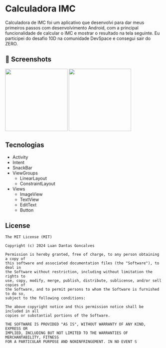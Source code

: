 # Calculadora IMC
Calculadora de IMC foi um aplicativo que desenvolvi para dar meus primeiros passos com desenvolvimento Android, com a principal funcionalidade de calcular o IMC e mostrar o resultado na tela seguinte. Eu participei do desafio 10D na comunidade DevSpace e consegui sair do ZERO.

## :camera_flash: Screenshots
<!-- You can add more screenshots here if you like -->
<img src="https://github.com/user-attachments/assets/7103be68-c5ae-4654-9c6d-080ff43d16f7" width=200/>
<img src="https://github.com/user-attachments/assets/ddf5995f-b22f-4444-8c9c-9d18eb911531" width=200/>





## Tecnologias
- Activity
- Intent
- SnackBar
- ViewGroups
  - LinearLayout
  - ConstraintLayout
- Views
  - ImageView
  - TextView
  - EditText
  - Button
  


## License
```
The MIT License (MIT)

Copyright (c) 2024 Luan Dantas Goncalves

Permission is hereby granted, free of charge, to any person obtaining a copy of
this software and associated documentation files (the "Software"), to deal in
the Software without restriction, including without limitation the rights to
use, copy, modify, merge, publish, distribute, sublicense, and/or sell copies of
the Software, and to permit persons to whom the Software is furnished to do so,
subject to the following conditions:

The above copyright notice and this permission notice shall be included in all
copies or substantial portions of the Software.

THE SOFTWARE IS PROVIDED "AS IS", WITHOUT WARRANTY OF ANY KIND, EXPRESS OR
IMPLIED, INCLUDING BUT NOT LIMITED TO THE WARRANTIES OF MERCHANTABILITY, FITNESS
FOR A PARTICULAR PURPOSE AND NONINFRINGEMENT. IN NO EVENT S
